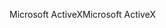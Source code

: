 <span data-ttu-id="0c6c3-101">Microsoft ActiveX</span><span class="sxs-lookup"><span data-stu-id="0c6c3-101">Microsoft ActiveX</span></span>